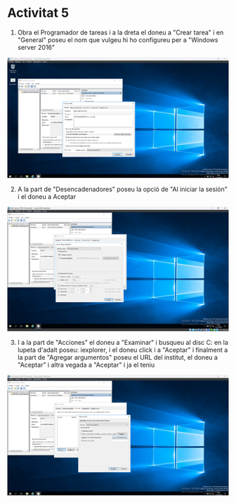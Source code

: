 # Activitat 5

1. Obra el Programador de tareas i a la dreta el doneu a "Crear tarea" i en "General" poseu el nom que vulgeu hi ho configureu per a "Windows server 2016"
<img src="Captura de pantalla 2024-10-12 154831.png">



2. A la part de "Desencadenadores" poseu la opció de "Al iniciar la sesión" i el doneu a Aceptar
<img src="Captura de pantalla 2024-10-12 154920.png">


3. I a la part de "Acciones" el doneu a "Examinar" i busqueu al disc C: en la lupeta d'adalt poseu: iexplorer, i el doneu click i a "Aceptar" i finalment a la part de "Agregar argumentos" poseu el URL del institut, el doneu a "Aceptar" i altra vegada a "Aceptar" i ja el teniu
<img src="Captura de pantalla 2024-10-12 155827.png">
